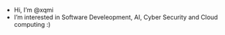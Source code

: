 - Hi, I’m @xqmi
- I’m interested in Software Develeopment, AI, Cyber Security and Cloud computing :)



<!---
xqmi/xqmi is a ✨ special ✨ repository because its `README.md` (this file) appears on your GitHub profile.
You can click the Preview link to take a look at your changes.
--->

